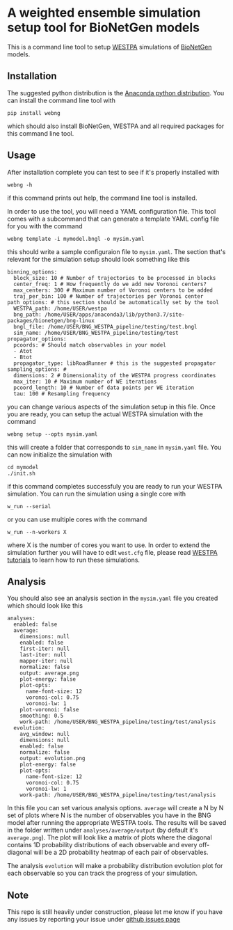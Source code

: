 # A weighted ensemble simulation setup tool for BioNetGen models

This is a command line tool to setup [WESTPA](https://github.com/westpa/westpa) simulations of [BioNetGen](http://bionetgen.org/) models. 

## Installation

The suggested python distribution is the [Anaconda python distribution](https://www.anaconda.com/download/). You can install the command line tool with

```
pip install webng
```

which should also install BioNetGen, WESTPA and all required packages for this command line tool. 

## Usage

After installation complete you can test to see if it's properly installed with

```
webng -h
```

if this command prints out help, the command line tool is installed. 

In order to use the tool, you will need a YAML configuration file. This tool comes with a subcommand that can generate a template YAML config file for you with the command

```
webng template -i mymodel.bngl -o mysim.yaml
```

this should write a sample configuraion file to `mysim.yaml`. The section that's relevant for the simulation setup should look something like this

```
binning_options:
  block_size: 10 # Number of trajectories to be processed in blocks
  center_freq: 1 # How frequently do we add new Voronoi centers?
  max_centers: 300 # Maximum number of Voronoi centers to be added
  traj_per_bin: 100 # Number of trajectories per Voronoi center
path_options: # this section should be automatically set by the tool
  WESTPA_path: /home/USER/westpa 
  bng_path: /home/USER/apps/anaconda3/lib/python3.7/site-packages/bionetgen/bng-linux
  bngl_file: /home/USER/BNG_WESTPA_pipeline/testing/test.bngl
  sim_name: /home/USER/BNG_WESTPA_pipeline/testing/test
propagator_options:
  pcoords: # Should match observables in your model
  - Atot
  - Btot
  propagator_type: libRoadRunner # this is the suggested propagator
sampling_options: # 
  dimensions: 2 # Dimensionality of the WESTPA progress coordinates
  max_iter: 10 # Maximum number of WE iterations
  pcoord_length: 10 # Number of data points per WE iteration
  tau: 100 # Resampling frequency
```

you can change various aspects of the simulation setup in this file. Once you are ready, you can setup the actual WESTPA simulation with the command

```
webng setup --opts mysim.yaml
```

this will create a folder that corresponds to `sim_name` in `mysim.yaml` file. You can now initialize the simulation with

```
cd mymodel
./init.sh
```

if this command completes successfuly you are ready to run your WESTPA simulation. You can run the simulation using a single core with

```
w_run --serial
```

or you can use multiple cores with the command 

```
w_run --n-workers X
```

where X is the number of cores you want to use. In order to extend the simulation further you will have to edit `west.cfg` file, please read [WESTPA tutorials](https://github.com/westpa/westpa/wiki/Tutorials) to learn how to run these simulations. 

## Analysis

You should also see an analysis section in the `mysim.yaml` file you created which should look like this

```
analyses:
  enabled: false
  average:
    dimensions: null
    enabled: false
    first-iter: null
    last-iter: null
    mapper-iter: null
    normalize: false
    output: average.png
    plot-energy: false
    plot-opts:
      name-font-size: 12
      voronoi-col: 0.75
      voronoi-lw: 1
    plot-voronoi: false
    smoothing: 0.5
    work-path: /home/USER/BNG_WESTPA_pipeline/testing/test/analysis
  evolution:
    avg_window: null
    dimensions: null
    enabled: false
    normalize: false
    output: evolution.png
    plot-energy: false
    plot-opts:
      name-font-size: 12
      voronoi-col: 0.75
      voronoi-lw: 1
    work-path: /home/USER/BNG_WESTPA_pipeline/testing/test/analysis
```

In this file you can set various analysis options. `average` will create a N by N set of plots where N is the number of observables you have in the BNG model after running the appropriate WESTPA tools. The results will be saved in the folder written under `analyses/average/output` (by default it's `average.png`). The plot will look like a matrix of plots where the diagonal contains 1D probability distributions of each observable and every off-diagonal will be a 2D probability heatmap of each pair of observables. 

The analysis `evolution` will make a probability distribution evolution plot for each observable so you can track the progress of your simulation. 

## Note

This repo is still heavily under construction, please let me know if you have any issues by reporting your issue under [github issues page](https://github.com/ASinanSaglam/BNG_WESTPA_pipeline/issues)
 

